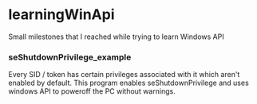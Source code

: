 # learningWinApi
Small milestones that I reached while trying to learn Windows API



### seShutdownPrivilege_example
Every SID / token has certain privileges associated with it which aren't enabled by default. This program enables seShutdownPrivilege and uses windows API to poweroff the PC without warnings.
